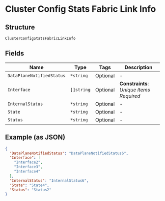 
# Cluster Config Stats Fabric Link Info

## Structure

`ClusterConfigStatsFabricLinkInfo`

## Fields

| Name | Type | Tags | Description |
|  --- | --- | --- | --- |
| `DataPlaneNotifiedStatus` | `*string` | Optional | - |
| `Interface` | `[]string` | Optional | **Constraints**: *Unique Items Required* |
| `InternalStatus` | `*string` | Optional | - |
| `State` | `*string` | Optional | - |
| `Status` | `*string` | Optional | - |

## Example (as JSON)

```json
{
  "DataPlaneNotifiedStatus": "DataPlaneNotifiedStatus6",
  "Interface": [
    "Interface2",
    "Interface3",
    "Interface4"
  ],
  "InternalStatus": "InternalStatus6",
  "State": "State4",
  "Status": "Status2"
}
```

